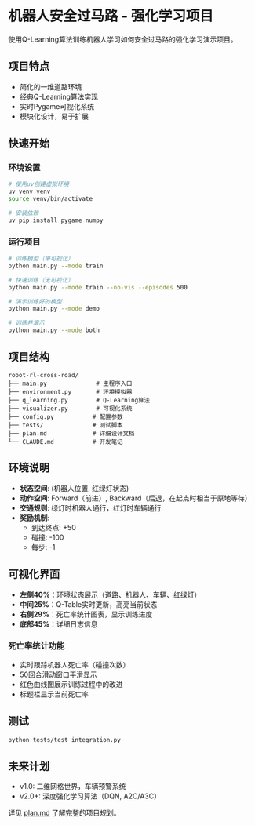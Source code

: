 # 机器人安全过马路 - 强化学习项目

使用Q-Learning算法训练机器人学习如何安全过马路的强化学习演示项目。

## 项目特点

- 简化的一维道路环境
- 经典Q-Learning算法实现
- 实时Pygame可视化系统
- 模块化设计，易于扩展

## 快速开始

### 环境设置

```bash
# 使用uv创建虚拟环境
uv venv venv
source venv/bin/activate

# 安装依赖
uv pip install pygame numpy
```

### 运行项目

```bash
# 训练模型（带可视化）
python main.py --mode train

# 快速训练（无可视化）
python main.py --mode train --no-vis --episodes 500

# 演示训练好的模型
python main.py --mode demo

# 训练并演示
python main.py --mode both
```

## 项目结构

```
robot-rl-cross-road/
├── main.py              # 主程序入口
├── environment.py       # 环境模拟器
├── q_learning.py        # Q-Learning算法
├── visualizer.py        # 可视化系统
├── config.py           # 配置参数
├── tests/              # 测试脚本
├── plan.md             # 详细设计文档
└── CLAUDE.md           # 开发笔记
```

## 环境说明

- **状态空间**: (机器人位置, 红绿灯状态)
- **动作空间**: Forward（前进）, Backward（后退，在起点时相当于原地等待）
- **交通规则**: 绿灯时机器人通行，红灯时车辆通行
- **奖励机制**:
  - 到达终点: +50
  - 碰撞: -100
  - 每步: -1

## 可视化界面

- **左侧40%**：环境状态展示（道路、机器人、车辆、红绿灯）
- **中间25%**：Q-Table实时更新，高亮当前状态
- **右侧29%**：死亡率统计图表，显示训练进度
- **底部45%**：详细日志信息

### 死亡率统计功能
- 实时跟踪机器人死亡率（碰撞次数）
- 50回合滑动窗口平滑显示
- 红色曲线图展示训练过程中的改进
- 标题栏显示当前死亡率

## 测试

```bash
python tests/test_integration.py
```

## 未来计划

- v1.0: 二维网格世界，车辆预警系统
- v2.0+: 深度强化学习算法（DQN, A2C/A3C）

详见 [plan.md](plan.md) 了解完整的项目规划。
